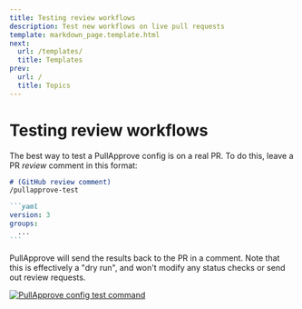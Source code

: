 ```yaml
---
title: Testing review workflows
description: Test new workflows on live pull requests
template: markdown_page.template.html
next:
  url: /templates/
  title: Templates
prev:
  url: /
  title: Topics
---
```


# Testing review workflows

The best way to test a PullApprove config is on a real PR.
To do this, leave a PR *review* comment in this format:

````md
# (GitHub review comment)
/pullapprove-test

```yaml
version: 3
groups:
  ...
```
````

PullApprove will send the results back to the PR in a comment.
Note that this is effectively a "dry run",
and won't modify any status checks or send out review requests.

[![PullApprove config test command](/assets/img/screenshots/config-test-input.png)](/assets/img/screenshots/config-test-input.png)
